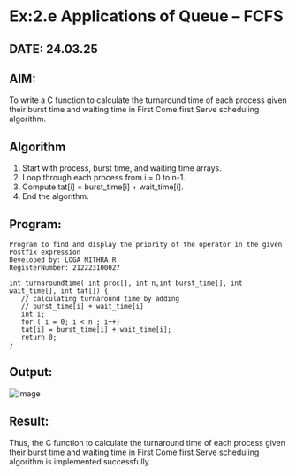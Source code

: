# Ex:2.e Applications of Queue – FCFS
## DATE: 24.03.25
## AIM:
To write a C function to calculate the turnaround time of each process given their burst time and waiting time in First Come first Serve scheduling algorithm.
## Algorithm
1. Start with process, burst time, and waiting time arrays. 
2. Loop through each process from i = 0 to n-1. 
3. Compute tat[i] = burst_time[i] + wait_time[i]. 
4. End the algorithm.

## Program:
```
Program to find and display the priority of the operator in the given Postfix expression
Developed by: LOGA MITHRA R
RegisterNumber: 212223100027
 
int turnaroundtime( int proc[], int n,int burst_time[], int wait_time[], int tat[]) { 
   // calculating turnaround time by adding 
   // burst_time[i] + wait_time[i] 
   int i; 
   for ( i = 0; i < n ; i++) 
   tat[i] = burst_time[i] + wait_time[i]; 
   return 0; 
} 
```
## Output:

![image](https://github.com/user-attachments/assets/74687225-5455-4950-bfc6-3cc2ffe067ec)

## Result:
Thus, the C function to calculate the turnaround time of each process given their burst time and waiting time in First Come first Serve scheduling algorithm is implemented successfully.
